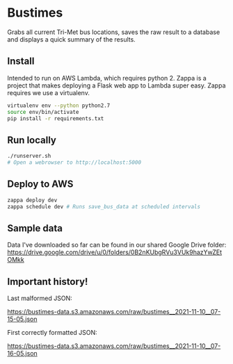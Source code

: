 # Bustimes 

Grabs all current Tri-Met bus locations, saves the raw result to a database and displays a quick summary of the results.

## Install

Intended to run on AWS Lambda, which requires python 2. Zappa is a project that makes deploying a Flask web app to Lambda super easy. Zappa requires we use a virtualenv. 

```bash
virtualenv env --python python2.7
source env/bin/activate
pip install -r requirements.txt
```

## Run locally

```bash
./runserver.sh
# Open a webrowser to http://localhost:5000
```

## Deploy to AWS

```bash
zappa deploy dev
zappa schedule dev # Runs save_bus_data at scheduled intervals
```

## Sample data

Data I've downloaded so far can be found in our shared Google Drive folder:
https://drive.google.com/drive/u/0/folders/0B2nKUbgRVu3VUk9hazYwZEtOMkk


## Important history!

Last malformed JSON:

https://bustimes-data.s3.amazonaws.com/raw/bustimes__2021-11-10__07-15-05.json

First correctly formatted JSON:

https://bustimes-data.s3.amazonaws.com/raw/bustimes__2021-11-10__07-16-05.json
